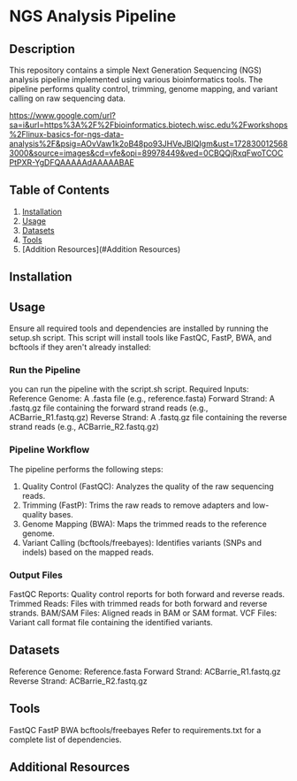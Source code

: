 # NGS Analysis Pipeline
## Description
This repository contains a simple Next Generation Sequencing (NGS) analysis pipeline implemented using various bioinformatics tools. The pipeline performs quality control, trimming, genome mapping, and variant calling on raw sequencing data.

https://www.google.com/url?sa=i&url=https%3A%2F%2Fbioinformatics.biotech.wisc.edu%2Fworkshops%2Flinux-basics-for-ngs-data-analysis%2F&psig=AOvVaw1k2oB48po93JHVeJBlQIgm&ust=1728300125683000&source=images&cd=vfe&opi=89978449&ved=0CBQQjRxqFwoTCOCPtPXR-YgDFQAAAAAdAAAAABAE

## Table of Contents
1. [Installation](#installation)
2. [Usage](#usage)
3. [Datasets](#datasets)
4. [Tools](#tools)
5. [Addition Resources](#Addition Resources)

## Installation


## Usage
Ensure all required tools and dependencies are installed by running the setup.sh script. This script will install tools like FastQC, FastP, BWA, and bcftools if they aren't already installed:

 ### Run the Pipeline
you can run the pipeline with the script.sh script.
Required Inputs:
Reference Genome: A .fasta file (e.g., reference.fasta)
Forward Strand: A .fastq.gz file containing the forward strand reads (e.g., ACBarrie_R1.fastq.gz)
Reverse Strand: A .fastq.gz file containing the reverse strand reads (e.g., ACBarrie_R2.fastq.gz)

 ### Pipeline Workflow
The pipeline performs the following steps:

1. Quality Control (FastQC): Analyzes the quality of the raw sequencing reads.
2. Trimming (FastP): Trims the raw reads to remove adapters and low-quality bases.
3. Genome Mapping (BWA): Maps the trimmed reads to the reference genome.
4. Variant Calling (bcftools/freebayes): Identifies variants (SNPs and indels) based on the mapped reads.

 ### Output Files
FastQC Reports: Quality control reports for both forward and reverse reads.
Trimmed Reads: Files with trimmed reads for both forward and reverse strands.
BAM/SAM Files: Aligned reads in BAM or SAM format.
VCF Files: Variant call format file containing the identified variants.

## Datasets
Reference Genome: Reference.fasta
Forward Strand: ACBarrie_R1.fastq.gz
Reverse Strand: ACBarrie_R2.fastq.gz

## Tools
FastQC
FastP
BWA
bcftools/freebayes
Refer to requirements.txt for a complete list of dependencies.

## Additional Resources
